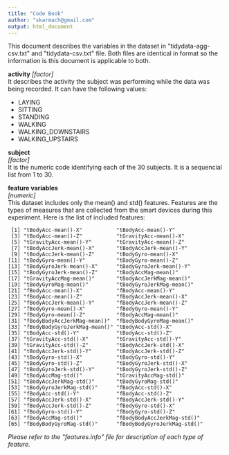 ```yaml
---
title: "Code Book"
author: "skarmach@gmail.com"
output: html_document
---
```

  
This document describes the variables in the dataset in "tidydata-agg-csv.txt" and "tidydata-csv.txt" file. Both files are identical in format so the information is this document is applicable to both.
  
**activity** *[factor]*  
It describes the activity the subject was performing while the data was being recorded. It can have the following values:
  
- LAYING
- SITTING
- STANDING
- WALKING
- WALKING_DOWNSTAIRS
- WALKING_UPSTAIRS
  
**subject**  
*[factor]*  
It is the numeric code identifying each of the 30 subjects. It is a sequencial list from 1 to 30.
  
**feature variables**  
*[numeric]*  
This dataset includes only the mean() and std() features. Features are the types of measures that are collected from the smart devices during this experiment. Here is the list of included features:
  
```
 [1] "tBodyAcc-mean()-X"           "tBodyAcc-mean()-Y"          
 [3] "tBodyAcc-mean()-Z"           "tGravityAcc-mean()-X"       
 [5] "tGravityAcc-mean()-Y"        "tGravityAcc-mean()-Z"       
 [7] "tBodyAccJerk-mean()-X"       "tBodyAccJerk-mean()-Y"      
 [9] "tBodyAccJerk-mean()-Z"       "tBodyGyro-mean()-X"         
[11] "tBodyGyro-mean()-Y"          "tBodyGyro-mean()-Z"         
[13] "tBodyGyroJerk-mean()-X"      "tBodyGyroJerk-mean()-Y"     
[15] "tBodyGyroJerk-mean()-Z"      "tBodyAccMag-mean()"         
[17] "tGravityAccMag-mean()"       "tBodyAccJerkMag-mean()"     
[19] "tBodyGyroMag-mean()"         "tBodyGyroJerkMag-mean()"    
[21] "fBodyAcc-mean()-X"           "fBodyAcc-mean()-Y"          
[23] "fBodyAcc-mean()-Z"           "fBodyAccJerk-mean()-X"      
[25] "fBodyAccJerk-mean()-Y"       "fBodyAccJerk-mean()-Z"      
[27] "fBodyGyro-mean()-X"          "fBodyGyro-mean()-Y"         
[29] "fBodyGyro-mean()-Z"          "fBodyAccMag-mean()"         
[31] "fBodyBodyAccJerkMag-mean()"  "fBodyBodyGyroMag-mean()"    
[33] "fBodyBodyGyroJerkMag-mean()" "tBodyAcc-std()-X"           
[35] "tBodyAcc-std()-Y"            "tBodyAcc-std()-Z"           
[37] "tGravityAcc-std()-X"         "tGravityAcc-std()-Y"        
[39] "tGravityAcc-std()-Z"         "tBodyAccJerk-std()-X"       
[41] "tBodyAccJerk-std()-Y"        "tBodyAccJerk-std()-Z"       
[43] "tBodyGyro-std()-X"           "tBodyGyro-std()-Y"          
[45] "tBodyGyro-std()-Z"           "tBodyGyroJerk-std()-X"      
[47] "tBodyGyroJerk-std()-Y"       "tBodyGyroJerk-std()-Z"      
[49] "tBodyAccMag-std()"           "tGravityAccMag-std()"       
[51] "tBodyAccJerkMag-std()"       "tBodyGyroMag-std()"         
[53] "tBodyGyroJerkMag-std()"      "fBodyAcc-std()-X"           
[55] "fBodyAcc-std()-Y"            "fBodyAcc-std()-Z"           
[57] "fBodyAccJerk-std()-X"        "fBodyAccJerk-std()-Y"       
[59] "fBodyAccJerk-std()-Z"        "fBodyGyro-std()-X"          
[61] "fBodyGyro-std()-Y"           "fBodyGyro-std()-Z"          
[63] "fBodyAccMag-std()"           "fBodyBodyAccJerkMag-std()"  
[65] "fBodyBodyGyroMag-std()"      "fBodyBodyGyroJerkMag-std()"
```
  
*Please refer to the "features.info" file for description of each type of feature.*
  